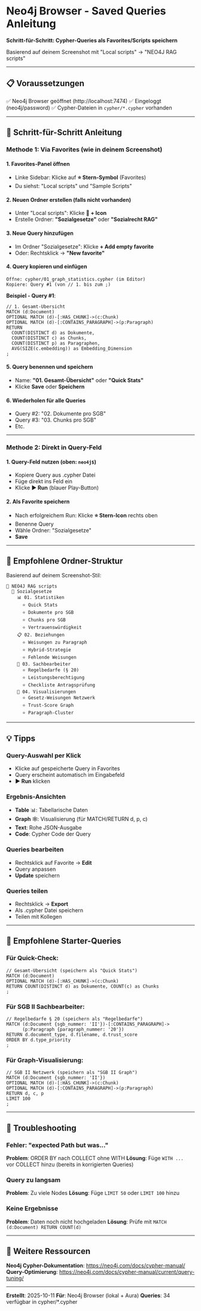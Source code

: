# Neo4j Browser - Saved Queries Anleitung

**Schritt-für-Schritt: Cypher-Queries als Favorites/Scripts speichern**

Basierend auf deinem Screenshot mit "Local scripts" → "NEO4J RAG scripts"

---

## 📋 Voraussetzungen

✅ Neo4j Browser geöffnet (http://localhost:7474)
✅ Eingeloggt (neo4j/password)
✅ Cypher-Dateien in `cypher/*.cypher` vorhanden

---

## 🚀 Schritt-für-Schritt Anleitung

### **Methode 1: Via Favorites (wie in deinem Screenshot)**

#### 1. **Favorites-Panel öffnen**
- Linke Sidebar: Klicke auf **⭐ Stern-Symbol** (Favorites)
- Du siehst: "Local scripts" und "Sample Scripts"

#### 2. **Neuen Ordner erstellen** (falls nicht vorhanden)
- Unter "Local scripts": Klicke **📁 + Icon**
- Erstelle Ordner: **"Sozialgesetze"** oder **"Sozialrecht RAG"**

#### 3. **Neue Query hinzufügen**
- Im Ordner "Sozialgesetze": Klicke **+ Add empty favorite**
- Oder: Rechtsklick → **"New favorite"**

#### 4. **Query kopieren und einfügen**
```
Öffne: cypher/01_graph_statistics.cypher (im Editor)
Kopiere: Query #1 (von // 1. bis zum ;)
```

**Beispiel - Query #1**:
```cypher
// 1. Gesamt-Übersicht
MATCH (d:Document)
OPTIONAL MATCH (d)-[:HAS_CHUNK]->(c:Chunk)
OPTIONAL MATCH (d)-[:CONTAINS_PARAGRAPH]->(p:Paragraph)
RETURN
  COUNT(DISTINCT d) as Dokumente,
  COUNT(DISTINCT c) as Chunks,
  COUNT(DISTINCT p) as Paragraphen,
  AVG(SIZE(c.embedding)) as Embedding_Dimension
;
```

#### 5. **Query benennen und speichern**
- Name: **"01. Gesamt-Übersicht"** oder **"Quick Stats"**
- Klicke **Save** oder **Speichern**

#### 6. **Wiederholen für alle Queries**
- Query #2: "02. Dokumente pro SGB"
- Query #3: "03. Chunks pro SGB"
- Etc.

---

### **Methode 2: Direkt in Query-Feld**

#### 1. **Query-Feld nutzen** (oben: `neo4j$`)
- Kopiere Query aus .cypher Datei
- Füge direkt ins Feld ein
- Klicke **▶️ Run** (blauer Play-Button)

#### 2. **Als Favorite speichern**
- Nach erfolgreichem Run: Klicke **⭐ Stern-Icon** rechts oben
- Benenne Query
- Wähle Ordner: "Sozialgesetze"
- **Save**

---

## 📂 Empfohlene Ordner-Struktur

Basierend auf deinem Screenshot-Stil:

```
📁 NEO4J RAG scripts
  📁 Sozialgesetze
    📊 01. Statistiken
      ⭐ Quick Stats
      ⭐ Dokumente pro SGB
      ⭐ Chunks pro SGB
      ⭐ Vertrauenswürdigkeit
    📋 02. Beziehungen
      ⭐ Weisungen zu Paragraph
      ⭐ Hybrid-Strategie
      ⭐ Fehlende Weisungen
    👤 03. Sachbearbeiter
      ⭐ Regelbedarfe (§ 20)
      ⭐ Leistungsberechtigung
      ⭐ Checkliste Antragsprüfung
    🎨 04. Visualisierungen
      ⭐ Gesetz-Weisungen Netzwerk
      ⭐ Trust-Score Graph
      ⭐ Paragraph-Cluster
```

---

## 💡 Tipps

### **Query-Auswahl per Klick**
- Klicke auf gespeicherte Query in Favorites
- Query erscheint automatisch im Eingabefeld
- **▶️ Run** klicken

### **Ergebnis-Ansichten**
- **Table** 📊: Tabellarische Daten
- **Graph** 🕸️: Visualisierung (für MATCH/RETURN d, p, c)
- **Text**: Rohe JSON-Ausgabe
- **Code**: Cypher Code der Query

### **Queries bearbeiten**
- Rechtsklick auf Favorite → **Edit**
- Query anpassen
- **Update** speichern

### **Queries teilen**
- Rechtsklick → **Export**
- Als .cypher Datei speichern
- Teilen mit Kollegen

---

## 🎯 Empfohlene Starter-Queries

### **Für Quick-Check:**

```cypher
// Gesamt-Übersicht (speichern als "Quick Stats")
MATCH (d:Document)
OPTIONAL MATCH (d)-[:HAS_CHUNK]->(c:Chunk)
RETURN COUNT(DISTINCT d) as Dokumente, COUNT(c) as Chunks
;
```

### **Für SGB II Sachbearbeiter:**

```cypher
// Regelbedarfe § 20 (speichern als "Regelbedarfe")
MATCH (d:Document {sgb_nummer: 'II'})-[:CONTAINS_PARAGRAPH]->
      (p:Paragraph {paragraph_nummer: '20'})
RETURN d.document_type, d.filename, d.trust_score
ORDER BY d.type_priority
;
```

### **Für Graph-Visualisierung:**

```cypher
// SGB II Netzwerk (speichern als "SGB II Graph")
MATCH (d:Document {sgb_nummer: 'II'})
OPTIONAL MATCH (d)-[:HAS_CHUNK]->(c:Chunk)
OPTIONAL MATCH (d)-[:CONTAINS_PARAGRAPH]->(p:Paragraph)
RETURN d, c, p
LIMIT 100
;
```

---

## 🔧 Troubleshooting

### **Fehler: "expected Path but was..."**
**Problem**: ORDER BY nach COLLECT ohne WITH
**Lösung**: Füge `WITH ... ` vor COLLECT hinzu (bereits in korrigierten Queries)

### **Query zu langsam**
**Problem**: Zu viele Nodes
**Lösung**: Füge `LIMIT 50` oder `LIMIT 100` hinzu

### **Keine Ergebnisse**
**Problem**: Daten noch nicht hochgeladen
**Lösung**: Prüfe mit `MATCH (d:Document) RETURN COUNT(d)`

---

## 📖 Weitere Ressourcen

**Neo4j Cypher-Dokumentation**: https://neo4j.com/docs/cypher-manual/
**Query-Optimierung**: https://neo4j.com/docs/cypher-manual/current/query-tuning/

---

**Erstellt**: 2025-10-11
**Für**: Neo4j Browser (lokal + Aura)
**Queries**: 34 verfügbar in cypher/*.cypher
